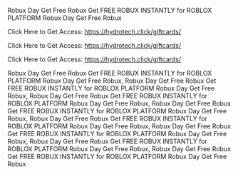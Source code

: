 Robux Day Get Free Robux Get FREE ROBUX INSTANTLY for ROBLOX PLATFORM Robux Day Get Free Robux

Click Here to Get Access: https://hydrotech.click/giftcards/

Click Here to Get Access: https://hydrotech.click/giftcards/

Click Here to Get Access: https://hydrotech.click/giftcards/

Robux Day Get Free Robux Get FREE ROBUX INSTANTLY for ROBLOX PLATFORM Robux Day Get Free Robux, Robux Day Get Free Robux Get FREE ROBUX INSTANTLY for ROBLOX PLATFORM Robux Day Get Free Robux, Robux Day Get Free Robux Get FREE ROBUX INSTANTLY for ROBLOX PLATFORM Robux Day Get Free Robux, Robux Day Get Free Robux Get FREE ROBUX INSTANTLY for ROBLOX PLATFORM Robux Day Get Free Robux, Robux Day Get Free Robux Get FREE ROBUX INSTANTLY for ROBLOX PLATFORM Robux Day Get Free Robux, Robux Day Get Free Robux Get FREE ROBUX INSTANTLY for ROBLOX PLATFORM Robux Day Get Free Robux, Robux Day Get Free Robux Get FREE ROBUX INSTANTLY for ROBLOX PLATFORM Robux Day Get Free Robux, Robux Day Get Free Robux Get FREE ROBUX INSTANTLY for ROBLOX PLATFORM Robux Day Get Free Robux
